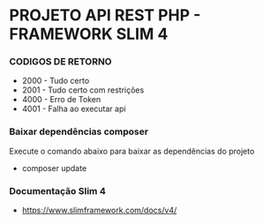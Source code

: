 # PROJETO API REST PHP - FRAMEWORK SLIM 4

### CODIGOS DE RETORNO
- 2000 - Tudo certo
- 2001 - Tudo certo com restrições
- 4000 - Erro de Token
- 4001 - Falha ao executar api

### Baixar dependências composer
Execute o comando abaixo para baixar as dependências do projeto
- composer update

### Documentação Slim 4
- https://www.slimframework.com/docs/v4/

